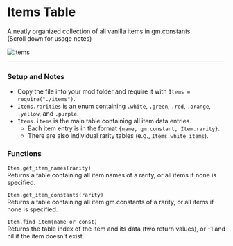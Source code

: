# Items Table
A neatly organized collection of all vanilla items in gm.constants.  
(Scroll down for usage notes)

![items](https://github.com/Klehrik/RoRR-ItemsTable/assets/78520710/219d27b8-324d-4c66-b3a6-009819404e4d)

---

### Setup and Notes

* Copy the file into your mod folder and require it with `Items = require("./items")`.
* `Items.rarities` is an enum containing `.white`, `.green`, `.red`, `.orange`, `.yellow`, and `.purple`.
* `Items.items` is the main table containing all item data entries.
  * Each item entry is in the format `{name, gm.constant, Item.rarity}`.
  * There are also individual rarity tables (e.g., `Items.white_items`).


### Functions

`Item.get_item_names(rarity)`  
Returns a table containing all item names of a rarity, or all items if none is specified.

`Item.get_item_constants(rarity)`  
Returns a table containing all item gm.constants of a rarity, or all items if none is specified.

`Item.find_item(name_or_const)`  
Returns the table index of the item and its data (two return values), or -1 and nil if the item doesn't exist.
